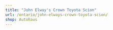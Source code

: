```yaml
---
title: "John Elway's Crown Toyota Scion"
url: /ontario/john-elways-crown-toyota-scion/
shop: Autohaus
---
```

